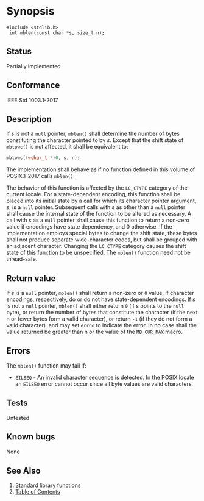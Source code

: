 # Synopsis 
`#include <stdlib.h>`</br>
` int mblen(const char *s, size_t n);`</br>

## Status
Partially implemented
## Conformance
IEEE Std 1003.1-2017
## Description

If _s_ is not a `null` pointer, `mblen()` shall determine the number of bytes constituting the character pointed to by
_s_. Except that the shift state of `mbtowc()` is not affected, it shall be
equivalent to: 
```c
mbtowc((wchar_t *)0, s, n);
```


The implementation shall behave as if no function defined in this volume of POSIX.1-2017 calls `mblen()`.

The behavior of this function is affected by the `LC_CTYPE` category of the current locale. For a state-dependent encoding,
this function shall be placed into its initial state by a call for which its character pointer argument, _s_, is a `null`
pointer. Subsequent calls with s as other than a `null` pointer shall cause the internal state of the function to be altered
as necessary. A call with _s_ as a `null` pointer shall cause this function to return a non-zero value if encodings have state
dependency, and 0 otherwise. If the implementation employs special bytes to change the shift state, these bytes shall not produce
separate wide-character codes, but shall be grouped with an adjacent character. Changing the `LC_CTYPE` category causes the
shift state of this function to be unspecified.
The
`mblen()` function need not be thread-safe. 


## Return value


If _s_ is a `null` pointer, `mblen()` shall return a non-zero or `0` value, if character encodings, respectively, do or do
not have state-dependent encodings. If _s_ is not a `null` pointer, `mblen()` shall either return `0` (if s points to
the `null` byte), or return the number of bytes that constitute the character (if the next n or fewer bytes form a valid
character), or return `-1` (if they do not form a valid character)    and may set `errno` to indicate the error.  In no case shall the value returned be greater than n or the value of
the `MB_CUR_MAX` macro.


## Errors


The `mblen()` function may fail if:


 * `EILSEQ` -   An invalid character sequence is detected. In the POSIX locale an `EILSEQ` error cannot occur since all byte values are valid
characters. 





## Tests

Untested

## Known bugs

None

## See Also 
1. [Standard library functions](../README.md)
2. [Table of Contents](../../../README.md)
